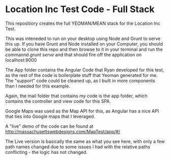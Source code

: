 # Location Inc Test Code - Full Stack

This repositiory creates the full YEOMAN/MEAN stack for the Location Inc Test.    

This was inteneded to run on your desktop using Node and Grunt to serve this up.  If you have Grunt and Node installed on your Computer, you should be able to clone this repo and then browse to it in your terminal and run the commannd <i> grunt serve </i> and that should fire off the application on localhost:9000

The App folder contains the Angular Code that Ryan developed for this test, as the rest of the code is boilerplate stuff that Yeoman generated for me.  The "support" code could be cleaned up, as I built in more components than I needed for this example.   

Again, the mail folder that contains my code is the app folder, which contains the controller and view code for this SPA. 

Google Maps was used as the Map API for this, as Angular has a nice API that ties into Google maps that I leveraged.  

A "live" demo of the code can be found at <a href="http://massachusettswebdesigns.com/MapTest/app/#/"> http://massachusettswebdesigns.com/MapTest/app/#/ </a>

The Live version is basically the same as what you see here, with only a few path names changed due to some issues I had with the relative paths conflicting - the logic has not changed.



